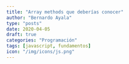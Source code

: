 ```yaml
---
title: "Array methods que deberías conocer"
author: "Bernardo Ayala"
type: "posts"
date: 2020-04-05
draft: true
categories: "Programación"
tags: [javascript, fundamentos]
icon: "/img/icons/js.png"
---
```


